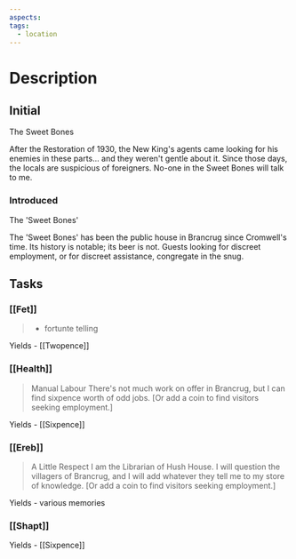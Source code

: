 ```yaml
---
aspects: 
tags:
  - location
---
```

# Description
## Initial
The Sweet Bones 

After the Restoration of 1930, the New King's agents came looking for his enemies in these parts... and they weren't gentle about it. Since those days, the locals are suspicious of foreigners. No-one in the Sweet Bones will talk to me.

### Introduced
The 'Sweet Bones'

The 'Sweet Bones' has been the public house in Brancrug since Cromwell's time. Its history is notable; its beer is not. Guests looking for discreet employment, or for discreet assistance, congregate in the snug.

## Tasks
### [[Fet]]
> - fortunte telling 

Yields - [[Twopence]]

### [[Health]]
> Manual Labour 
> There's not much work on offer in Brancrug, but I can find sixpence worth of odd jobs. [Or add a coin to find visitors seeking employment.] 

Yields - [[Sixpence]]

### [[Ereb]]
> A Little Respect
> I am the Librarian of Hush House. I will question the villagers of Brancrug, and I will add whatever they tell me to my store of knowledge. [Or add a coin to find visitors seeking employment.]

Yields - various memories

### [[Shapt]]
Yields - [[Sixpence]]